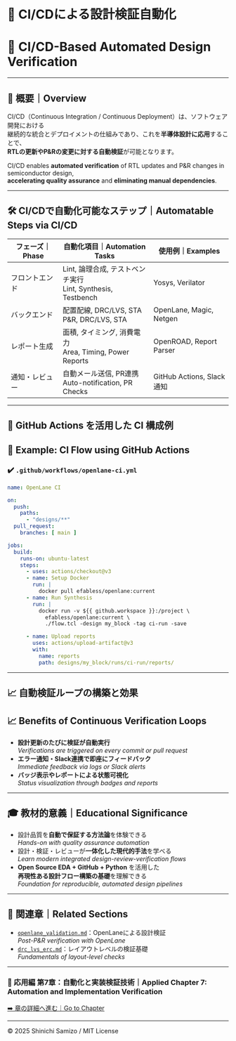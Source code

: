 # 🔄 CI/CDによる設計検証自動化  
# 🔄 CI/CD-Based Automated Design Verification

---

## 📘 概要｜Overview

CI/CD（Continuous Integration / Continuous Deployment）は、ソフトウェア開発における  
継続的な統合とデプロイメントの仕組みであり、これを**半導体設計に応用**することで、  
**RTLの更新やP&Rの変更に対する自動検証**が可能となります。

CI/CD enables **automated verification** of RTL updates and P&R changes in semiconductor design,  
**accelerating quality assurance** and **eliminating manual dependencies**.

---

## 🛠️ CI/CDで自動化可能なステップ｜Automatable Steps via CI/CD

| フェーズ｜Phase | 自動化項目｜Automation Tasks | 使用例｜Examples |
|-------------|------------------------|---------------------------|
| フロントエンド | Lint, 論理合成, テストベンチ実行<br>Lint, Synthesis, Testbench | Yosys, Verilator |
| バックエンド | 配置配線, DRC/LVS, STA<br>P&R, DRC/LVS, STA | OpenLane, Magic, Netgen |
| レポート生成 | 面積, タイミング, 消費電力<br>Area, Timing, Power Reports | OpenROAD, Report Parser |
| 通知・レビュー | 自動メール送信, PR連携<br>Auto-notification, PR Checks | GitHub Actions, Slack通知 |

---

## 🔧 GitHub Actions を活用した CI 構成例  
## 🔧 Example: CI Flow using GitHub Actions

### ✔️ `.github/workflows/openlane-ci.yml`

```yaml
name: OpenLane CI

on:
  push:
    paths:
      - "designs/**"
  pull_request:
    branches: [ main ]

jobs:
  build:
    runs-on: ubuntu-latest
    steps:
      - uses: actions/checkout@v3
      - name: Setup Docker
        run: |
          docker pull efabless/openlane:current
      - name: Run Synthesis
        run: |
          docker run -v ${{ github.workspace }}:/project \
            efabless/openlane:current \
            ./flow.tcl -design my_block -tag ci-run -save

      - name: Upload reports
        uses: actions/upload-artifact@v3
        with:
          name: reports
          path: designs/my_block/runs/ci-run/reports/
```

---

## 📈 自動検証ループの構築と効果  
## 📈 Benefits of Continuous Verification Loops

- **設計更新のたびに検証が自動実行**  
  *Verifications are triggered on every commit or pull request*
- **エラー通知・Slack連携で即座にフィードバック**  
  *Immediate feedback via logs or Slack alerts*
- **バッジ表示やレポートによる状態可視化**  
  *Status visualization through badges and reports*

---

## 🎓 教材的意義｜Educational Significance

- 設計品質を**自動で保証する方法論**を体験できる  
  *Hands-on with quality assurance automation*
- 設計・検証・レビューが**一体化した現代的手法**を学べる  
  *Learn modern integrated design-review-verification flows*
- **Open Source EDA + GitHub + Python** を活用した  
  **再現性ある設計フロー構築の基礎**を理解できる  
  *Foundation for reproducible, automated design pipelines*

---

## 🔗 関連章｜Related Sections

- [`openlane_validation.md`](./openlane_validation.md)：OpenLaneによる設計検証  
  *Post-P&R verification with OpenLane*
- [`drc_lvs_erc.md`](./drc_lvs_erc.md)：レイアウトレベルの検証基礎  
  *Fundamentals of layout-level checks*

---

### 🤖 応用編 第7章：自動化と実装検証技術｜Applied Chapter 7: Automation and Implementation Verification  
[➡️ 章の詳細へ進む｜Go to Chapter](./README.md)

---

© 2025 Shinichi Samizo / MIT License

